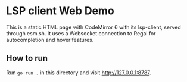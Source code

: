 # LSP client Web Demo

This is a static HTML page with CodeMirror 6 with its lsp-client, served through esm.sh.
It uses a Websocket connection to Regal for autocompletion and hover features.

## How to run

Run `go run .` in this directory and visit http://127.0.0.1:8787.
